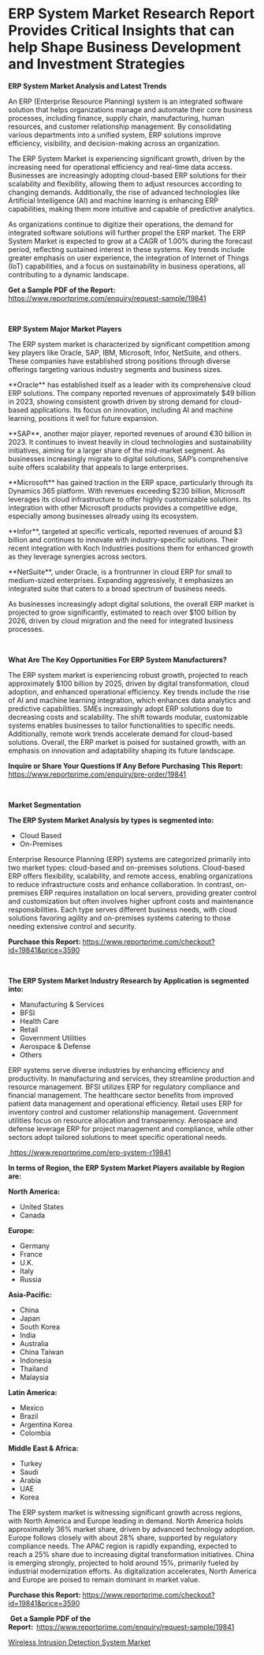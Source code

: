 <p><h1>ERP System Market Research Report Provides Critical Insights that can help Shape Business Development and Investment Strategies</h1></p><p><strong>ERP System Market Analysis and Latest Trends</strong></p>
<p><p>An ERP (Enterprise Resource Planning) system is an integrated software solution that helps organizations manage and automate their core business processes, including finance, supply chain, manufacturing, human resources, and customer relationship management. By consolidating various departments into a unified system, ERP solutions improve efficiency, visibility, and decision-making across an organization.</p><p>The ERP System Market is experiencing significant growth, driven by the increasing need for operational efficiency and real-time data access. Businesses are increasingly adopting cloud-based ERP solutions for their scalability and flexibility, allowing them to adjust resources according to changing demands. Additionally, the rise of advanced technologies like Artificial Intelligence (AI) and machine learning is enhancing ERP capabilities, making them more intuitive and capable of predictive analytics.</p><p>As organizations continue to digitize their operations, the demand for integrated software solutions will further propel the ERP market. The ERP System Market is expected to grow at a CAGR of 1.00% during the forecast period, reflecting sustained interest in these systems. Key trends include greater emphasis on user experience, the integration of Internet of Things (IoT) capabilities, and a focus on sustainability in business operations, all contributing to a dynamic landscape.</p></p>
<p><strong>Get a Sample PDF of the Report:&nbsp;</strong> <a href="https://www.reportprime.com/enquiry/request-sample/19841?utm_campaign=2275&utm_medium=2&utm_source=Github&utm_content=ia&utm_term=20032025&utm_id=erp-system">https://www.reportprime.com/enquiry/request-sample/19841</a></p>
<p>&nbsp;</p>
<p><strong>ERP System Major Market Players</strong></p>
<p><p>The ERP system market is characterized by significant competition among key players like Oracle, SAP, IBM, Microsoft, Infor, NetSuite, and others. These companies have established strong positions through diverse offerings targeting various industry segments and business sizes.</p><p>**Oracle** has established itself as a leader with its comprehensive cloud ERP solutions. The company reported revenues of approximately $49 billion in 2023, showing consistent growth driven by strong demand for cloud-based applications. Its focus on innovation, including AI and machine learning, positions it well for future expansion.</p><p>**SAP**, another major player, reported revenues of around €30 billion in 2023. It continues to invest heavily in cloud technologies and sustainability initiatives, aiming for a larger share of the mid-market segment. As businesses increasingly migrate to digital solutions, SAP’s comprehensive suite offers scalability that appeals to large enterprises.</p><p>**Microsoft** has gained traction in the ERP space, particularly through its Dynamics 365 platform. With revenues exceeding $230 billion, Microsoft leverages its cloud infrastructure to offer highly customizable solutions. Its integration with other Microsoft products provides a competitive edge, especially among businesses already using its ecosystem.</p><p>**Infor**, targeted at specific verticals, reported revenues of around $3 billion and continues to innovate with industry-specific solutions. Their recent integration with Koch Industries positions them for enhanced growth as they leverage synergies across sectors.</p><p>**NetSuite**, under Oracle, is a frontrunner in cloud ERP for small to medium-sized enterprises. Expanding aggressively, it emphasizes an integrated suite that caters to a broad spectrum of business needs.</p><p>As businesses increasingly adopt digital solutions, the overall ERP market is projected to grow significantly, estimated to reach over $100 billion by 2026, driven by cloud migration and the need for integrated business processes.</p></p>
<p>&nbsp;</p>
<p><strong>What Are The Key Opportunities For ERP System Manufacturers?</strong></p>
<p><p>The ERP system market is experiencing robust growth, projected to reach approximately $100 billion by 2025, driven by digital transformation, cloud adoption, and enhanced operational efficiency. Key trends include the rise of AI and machine learning integration, which enhances data analytics and predictive capabilities. SMEs increasingly adopt ERP solutions due to decreasing costs and scalability. The shift towards modular, customizable systems enables businesses to tailor functionalities to specific needs. Additionally, remote work trends accelerate demand for cloud-based solutions. Overall, the ERP market is poised for sustained growth, with an emphasis on innovation and adaptability shaping its future landscape.</p></p>
<p><strong>Inquire or Share Your Questions If Any Before Purchasing This Report:</strong> <a href="https://www.reportprime.com/enquiry/pre-order/19841?utm_campaign=2275&utm_medium=2&utm_source=Github&utm_content=ia&utm_term=20032025&utm_id=erp-system">https://www.reportprime.com/enquiry/pre-order/19841</a></p>
<p>&nbsp;</p>
<p><strong>Market Segmentation</strong></p>
<p><strong>The ERP System Market Analysis by types is segmented into:</strong></p>
<p><ul><li>Cloud Based</li><li>On-Premises</li></ul></p>
<p><p>Enterprise Resource Planning (ERP) systems are categorized primarily into two market types: cloud-based and on-premises solutions. Cloud-based ERP offers flexibility, scalability, and remote access, enabling organizations to reduce infrastructure costs and enhance collaboration. In contrast, on-premises ERP requires installation on local servers, providing greater control and customization but often involves higher upfront costs and maintenance responsibilities. Each type serves different business needs, with cloud solutions favoring agility and on-premises systems catering to those needing extensive control and security.</p></p>
<p><strong>Purchase this Report:&nbsp;</strong><a href="https://www.reportprime.com/checkout?id=19841&price=3590&utm_campaign=2275&utm_medium=2&utm_source=Github&utm_content=ia&utm_term=20032025&utm_id=erp-system">https://www.reportprime.com/checkout?id=19841&price=3590</a></p>
<p>&nbsp;</p>
<p><strong>The ERP System Market Industry Research by Application is segmented into:</strong></p>
<p><ul><li>Manufacturing & Services</li><li>BFSI</li><li>Health Care</li><li>Retail</li><li>Government Utilities</li><li>Aerospace & Defense</li><li>Others</li></ul></p>
<p><p>ERP systems serve diverse industries by enhancing efficiency and productivity. In manufacturing and services, they streamline production and resource management. BFSI utilizes ERP for regulatory compliance and financial management. The healthcare sector benefits from improved patient data management and operational efficiency. Retail uses ERP for inventory control and customer relationship management. Government utilities focus on resource allocation and transparency. Aerospace and defense leverage ERP for project management and compliance, while other sectors adopt tailored solutions to meet specific operational needs.</p></p>
<p><a href="https://www.reportprime.com/erp-system-r19841?utm_campaign=2275&utm_medium=2&utm_source=Github&utm_content=ia&utm_term=20032025&utm_id=erp-system">&nbsp;https://www.reportprime.com/erp-system-r19841</a></p>
<p><strong>In terms of Region, the ERP System Market Players available by Region are:</strong></p>
<p>
    <p> <strong> North America: </strong>
        <ul>
            <li>United States</li>
            <li>Canada</li>
        </ul>
        </p> 
    <p> <strong> Europe: </strong>
        <ul>
            <li>Germany</li>
            <li>France</li>
            <li>U.K.</li>
            <li>Italy</li>
            <li>Russia</li>
        </ul>
        </p> 
    <p> <strong> Asia-Pacific: </strong>
        <ul>
            <li>China</li>
            <li>Japan</li>
            <li>South Korea</li>
            <li>India</li>
            <li>Australia</li>
            <li>China Taiwan</li>
            <li>Indonesia</li>
            <li>Thailand</li>
            <li>Malaysia</li>
        </ul>
        </p> 
    <p> <strong> Latin America: </strong>
        <ul>
            <li>Mexico</li>
            <li>Brazil</li>
            <li>Argentina Korea</li>
            <li>Colombia</li>
        </ul>
        </p> 
    <p> <strong> Middle East & Africa: </strong>
        <ul>
            <li>Turkey</li>
            <li>Saudi</li>
            <li>Arabia</li>
            <li>UAE</li>
            <li>Korea</li>
        </ul>
    </p>
    </p>
<p><p>The ERP system market is witnessing significant growth across regions, with North America and Europe leading in demand. North America holds approximately 36% market share, driven by advanced technology adoption. Europe follows closely with about 28% share, supported by regulatory compliance needs. The APAC region is rapidly expanding, expected to reach a 25% share due to increasing digital transformation initiatives. China is emerging strongly, projected to hold around 15%, primarily fueled by industrial modernization efforts. As digitalization accelerates, North America and Europe are poised to remain dominant in market value.</p></p>
<p><strong>Purchase this Report: </strong><a href="https://www.reportprime.com/checkout?id=19841&price=3590&utm_campaign=2275&utm_medium=2&utm_source=Github&utm_content=ia&utm_term=20032025&utm_id=erp-system">https://www.reportprime.com/checkout?id=19841&price=3590</a></p>
<p>&nbsp;<strong>Get a Sample PDF of the Report:&nbsp;&nbsp;</strong><a href="https://www.reportprime.com/enquiry/request-sample/19841?utm_campaign=2275&utm_medium=2&utm_source=Github&utm_content=ia&utm_term=20032025&utm_id=erp-system">https://www.reportprime.com/enquiry/request-sample/19841</a></p>
<p><strong></strong></p>
<p><p><a href="https://github.com/DianaWilson796/Market-Research-Report-List-2/blob/main/wireless-intrusion-detection-system-market.md?utm_campaign=2275&utm_medium=2&utm_source=Github&utm_content=ia&utm_term=20032025&utm_id=erp-system">Wireless Intrusion Detection System Market</a></p></p>